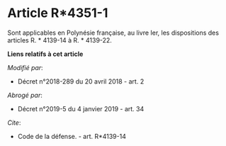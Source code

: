# Article R*4351-1

Sont applicables en Polynésie française, au livre Ier, les dispositions des articles              R. * 4139-14 à R. *
4139-22.

**Liens relatifs à cet article**

_Modifié par_:

  - Décret n°2018-289 du 20 avril 2018 - art. 2

_Abrogé par_:

  - Décret n°2019-5 du 4 janvier 2019 - art. 34

_Cite_:

  - Code de la défense. - art. R*4139-14
